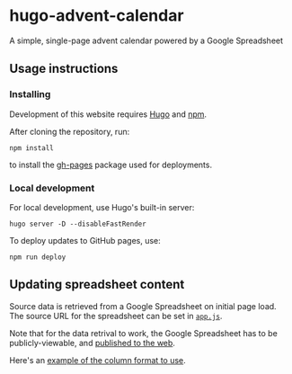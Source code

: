 # hugo-advent-calendar
A simple, single-page advent calendar powered by a Google Spreadsheet

## Usage instructions

### Installing

Development of this website requires [Hugo](https://gohugo.io/getting-started/installing) and [npm](https://nodejs.org/en/download/).

After cloning the repository, run:

```
npm install
```

to install the [gh-pages](https://github.com/tschaub/gh-pages) package used for deployments.

### Local development

For local development, use Hugo's built-in server:

```
hugo server -D --disableFastRender
```

To deploy updates to GitHub pages, use:

```
npm run deploy
```

## Updating spreadsheet content

Source data is retrieved from a Google Spreadsheet on initial page load. The source URL for the spreadsheet can be set in [`app.js`](https://github.com/sboots/hugo-advent-calendar/blob/main/static/js/app.js#L8). 

Note that for the data retrival to work, the Google Spreadsheet has to be publicly-viewable, and [published to the web](https://support.google.com/docs/answer/183965).

Here's an [example of the column format to use](https://docs.google.com/spreadsheets/d/1Fk2HrHM-2CPUCIlORGcwnYELPOqTeMtYbCLemOu6C10/edit).
